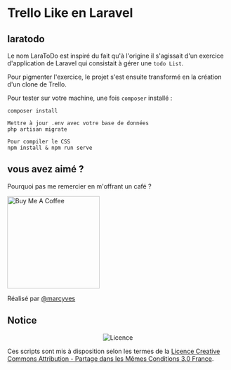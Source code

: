 # Trello Like en Laravel

## laratodo

Le nom LaraToDo est inspiré du fait qu'à l'origine  il s'agissait d'un exercice d'application de Laravel qui consistait à gérer une `todo List`.

Pour pigmenter l'exercice, le projet s'est ensuite transformé en la création d'un clone de Trello.


Pour tester sur votre machine, une fois `composer` installé :

    composer install
    
    Mettre à jour .env avec votre base de données
    php artisan migrate

    Pour compiler le CSS
    npm install & npm run serve

## vous avez aimé ?
Pourquoi pas me remercier en m'offrant un café ?

<a href="https://www.buymeacoffee.com/marcyves" target="_blank"><img src="https://cdn.buymeacoffee.com/buttons/v2/default-blue.png" alt="Buy Me A Coffee" width="210" ></a>

Réalisé par [@marcyves](https://github.com/marcyves)

## Notice

<p align="center"><img src="https://licensebuttons.net/l/by-sa/3.0/fr/88x31.png" alt="Licence"></p>

Ces scripts sont mis à disposition selon les termes de la [Licence Creative Commons Attribution - Partage dans les Mêmes Conditions 3.0 France](https://creativecommons.org/licenses/by-sa/3.0/fr/).
